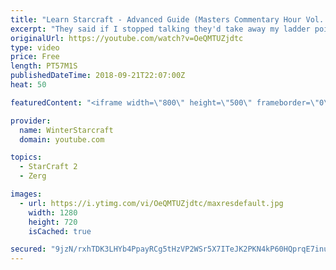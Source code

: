 ```yaml
---
title: "Learn Starcraft - Advanced Guide (Masters Commentary Hour Vol. 1)"
excerpt: "They said if I stopped talking they'd take away my ladder points. Next one I upload will have more terran/toss blame RNGesus."
originalUrl: https://youtube.com/watch?v=OeQMTUZjdtc
type: video
price: Free
length: PT57M1S
publishedDateTime: 2018-09-21T22:07:00Z
heat: 50

featuredContent: "<iframe width=\"800\" height=\"500\" frameborder=\"0\" src=\"https://www.youtube.com/embed/OeQMTUZjdtc\" allow=\"accelerometer; autoplay; encrypted-media; gyroscope; picture-in-picture\" allowfullscreen></iframe>"

provider:
  name: WinterStarcraft
  domain: youtube.com

topics:
  - StarCraft 2
  - Zerg

images:
  - url: https://i.ytimg.com/vi/OeQMTUZjdtc/maxresdefault.jpg
    width: 1280
    height: 720
    isCached: true

secured: "9jzN/rxhTDK3LHYb4PpayRCg5tHzVP2WSr5X7ITeJK2PKN4kP60HQprqE7inu+O5M6C9yNKuEwmODh81QsNGdmHQTTtlmLKb2nfMgexTEIZXd3A8pllk6ef2XTpmEtNAGoKVYJ0vF8WYiyZeSa8tl6g+JM2IH9HgutP67LnOrrTvRXBf/ucyH5YSjoGfXP0ZcACsL/E/siZA8dRxBLvTjMt+PmyzHRR3YDEkYlcLxGyITLDlAvgblKAPFZTFJSzYfVLvozNcV3i92S2Q/OLHR/8ktRz5THYJyqB0V/T6CpU/4vSeosle+ryoh3TuTnl0jW7xfm5hTh0ShNLxPBnp0RKNNOHocx8Tap8nAbLX3l0WyoT1UPoq2Bi0y3h8gJ8399B4JDz/PN86YvLpcvj1LrWNcq4lsKbT6mElJ2LaTKs=;GquWWna2Q468TRm8heG/gQ=="
---
```



